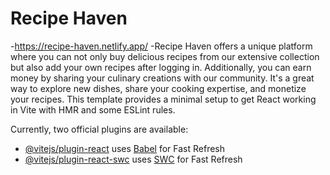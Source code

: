 # Recipe Haven
-https://recipe-haven.netlify.app/
-Recipe Haven offers a unique platform where you can not only buy
delicious recipes from our extensive collection but also add your
own recipes after logging in. Additionally, you can earn money by
sharing your culinary creations with our community. It's a great
way to explore new dishes, share your cooking expertise, and
monetize your recipes.
This template provides a minimal setup to get React working in Vite with HMR and some ESLint rules.

Currently, two official plugins are available:

- [@vitejs/plugin-react](https://github.com/vitejs/vite-plugin-react/blob/main/packages/plugin-react/README.md) uses [Babel](https://babeljs.io/) for Fast Refresh
- [@vitejs/plugin-react-swc](https://github.com/vitejs/vite-plugin-react-swc) uses [SWC](https://swc.rs/) for Fast Refresh
  
